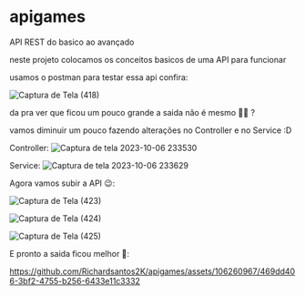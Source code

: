 # apigames
API REST do basico ao avançado

neste projeto colocamos os conceitos basicos de uma API para funcionar

usamos o postman para testar essa api confira:

![Captura de Tela (418)](https://github.com/Richardsantos2K/apigames/assets/106260967/b49cc31e-d5db-44a4-9a82-e6d45cea33e0)

da pra ver que ficou um pouco grande a saida não é mesmo 🥹😂 ?

vamos diminuir um pouco fazendo alterações no Controller e no Service :D

Controller:
![Captura de tela 2023-10-06 233530](https://github.com/Richardsantos2K/apigames/assets/106260967/c35a3cb0-1470-4c1f-a26f-db9f451e70a4)

Service:
![Captura de tela 2023-10-06 233629](https://github.com/Richardsantos2K/apigames/assets/106260967/3249a8d7-5d4d-4809-9fa3-ebb488f11e88)




Agora vamos subir a API 😉:


![Captura de Tela (423)](https://github.com/Richardsantos2K/apigames/assets/106260967/3b3e066d-c27d-44a9-a264-8e825b886fd6)



![Captura de Tela (424)](https://github.com/Richardsantos2K/apigames/assets/106260967/af31b78a-faa9-46af-b1f6-6f52f4f502e3)



![Captura de Tela (425)](https://github.com/Richardsantos2K/apigames/assets/106260967/217af824-eebe-49e3-a3a1-b9d5e2a03e7d)

E pronto a saida ficou melhor 🥳:


https://github.com/Richardsantos2K/apigames/assets/106260967/469dd406-3bf2-4755-b256-6433e11c3332








